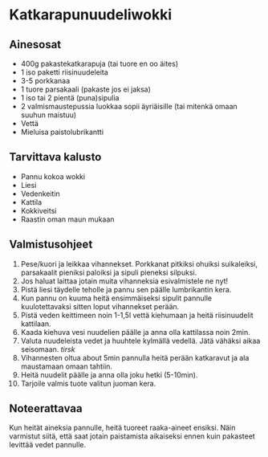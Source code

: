 # Katkarapunuudeliwokki

## Ainesosat

- 400g pakastekatkarapuja (tai tuore en oo äites)
- 1 iso paketti riisinuudeleita
- 3-5 porkkanaa
- 1 tuore parsakaali (pakaste jos ei jaksa)
- 1 iso tai 2 pientä (puna)sipulia
- 2 valmismaustepussia luokkaa sopii äyriäisille (tai mitenkä omaan suuhun maistuu)
- Vettä
- Mieluisa paistolubrikantti

## Tarvittava kalusto

- Pannu kokoa wokki
- Liesi
- Vedenkeitin
- Kattila
- Kokkiveitsi
- Raastin oman maun mukaan

## Valmistusohjeet

1.  Pese/kuori ja leikkaa vihannekset. Porkkanat pitkiksi ohuiksi suikaleiksi, parsakaalit pieniksi paloiksi ja sipuli pieneksi silpuksi.
2.  Jos haluat laittaa jotain muita vihanneksia esivalmistele ne nyt!
3.  Pistä liesi täydelle teholle ja pannu sen päälle lumbrikantin kera.
4.  Kun pannu on kuuma heitä ensimmäiseksi sipulit pannulle kuulotettavaksi sitten loput vihannekset perään.
5.  Pistä veden keittimeen noin 1-1,5l vettä kiehumaan ja heitä riisinuudelit kattilaan.
6.  Kaada kiehuva vesi nuudelien päälle ja anna olla kattilassa noin 2min.
7.  Valuta nuudeleista vedet ja huuhtele kylmällä vedellä. Jätä vähäksi aikaa seisomaan. *tirsk*
8.  Vihannesten oltua about 5min pannulla heitä perään katkaravut ja ala maustamaan omaan tahtiin.
9.  Heitä nuudelit päälle ja anna olla joku hetki (5-10min).
10. Tarjoile valmis tuote valitun juoman kera.

## Noteerattavaa

Kun heität aineksia pannulle, heitä tuoreet raaka-aineet ensiksi. Näin varmistut siitä, että saat jotain paistamista aikaiseksi ennen kuin pakasteet levittää vedet pannulle.
